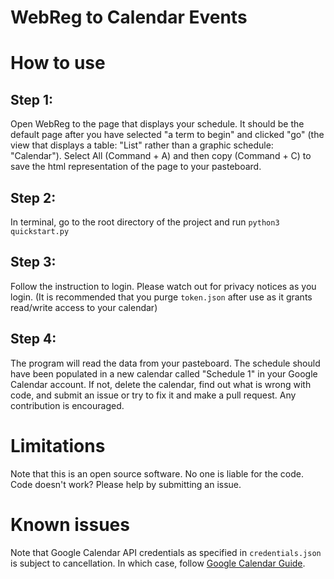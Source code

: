 WebReg to Calendar Events 
========================

# How to use

## Step 1: 
Open WebReg to the page that displays your schedule. It should be the default page after you have selected "a term to begin" and clicked "go" (the view that displays a table: "List" rather than a graphic schedule: "Calendar"). Select All (Command + A) and then copy (Command + C) to save the html representation of the page to your pasteboard. 
## Step 2:
In terminal, go to the root directory of the project and run ```python3 quickstart.py ```  
## Step 3: 
Follow the instruction to login. Please watch out for privacy notices as you login. (It is recommended that you purge ```token.json``` after use as it grants read/write access to your calendar) 
## Step 4: 
The program will read the data from your pasteboard. The schedule should have been populated in a new calendar called "Schedule 1" in your 
Google Calendar account. If not, delete the calendar, find out what is wrong with code, and
submit an issue or try to fix it and make a pull request. Any contribution is encouraged. 

# Limitations
Note that this is an open source software. No one is liable for the code. Code doesn't work? Please help by submitting an issue. 

# Known issues
Note that Google Calendar API credentials as specified in ```credentials.json``` is subject to cancellation. In which case, follow [Google Calendar Guide](https://developers.google.com/calendar/quickstart/python). 
